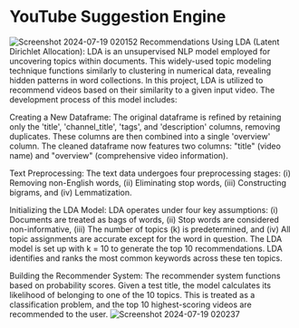 # YouTube Suggestion Engine
![Screenshot 2024-07-19 020152](https://github.com/user-attachments/assets/08f791e4-d9dd-402c-85b0-6da632efc35d)
Recommendations Using LDA (Latent Dirichlet Allocation): LDA is an unsupervised NLP model employed for uncovering topics within documents. This widely-used topic modeling technique functions similarly to clustering in numerical data, revealing hidden patterns in word collections. In this project, LDA is utilized to recommend videos based on their similarity to a given input video. The development process of this model includes:

Creating a New Dataframe: The original dataframe is refined by retaining only the 'title', 'channel_title', 'tags', and 'description' columns, removing duplicates. These columns are then combined into a single 'overview' column. The cleaned dataframe now features two columns: "title" (video name) and "overview" (comprehensive video information).

Text Preprocessing: The text data undergoes four preprocessing stages: (i) Removing non-English words, (ii) Eliminating stop words, (iii) Constructing bigrams, and (iv) Lemmatization.

Initializing the LDA Model: LDA operates under four key assumptions: (i) Documents are treated as bags of words, (ii) Stop words are considered non-informative, (iii) The number of topics (k) is predetermined, and (iv) All topic assignments are accurate except for the word in question. The LDA model is set up with k = 10 to generate the top 10 recommendations. LDA identifies and ranks the most common keywords across these ten topics.

Building the Recommender System: The recommender system functions based on probability scores. Given a test title, the model calculates its likelihood of belonging to one of the 10 topics. This is treated as a classification problem, and the top 10 highest-scoring videos are recommended to the user.
![Screenshot 2024-07-19 020237](https://github.com/user-attachments/assets/9e9e5e42-f064-4763-881e-e4320171a88a)
